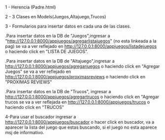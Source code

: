 1 - Herencia (Padre.html)

2 - 3 Clases en Models(Juegos,Altajuego,Trucos)

3 - Formularios para insertar datos en cada una de las clases.

.Para insertar datos en la DB de "Juegos",ingresar a "http://127.0.0.1:8000/appjuegos/agregarlistajuegos" (no esta linkeada a la pag) se va a ver reflejado en http://127.0.0.1:8000/appjuegos/listadejuegos
o haciendo click en "LISTA DE JUEGOS".

.Para insertar datos en la DB de "Altajuego",ingresar a http://127.0.0.1:8000/appjuegos/agregarjuegos o haciendo click en "Agregar Juegos" se va a ver reflejado en http://127.0.0.1:8000/appjuegos/proximasreviews
o haciendo click en "PROXIMAS REVIEWS"

.Para insertar datos en la DB de "Trucos", ingresar a http://127.0.0.1:8000/appjuegos/agregartrucos o haciendo click en "Agregar trucos se va a ver reflejada en http://127.0.0.1:8000/appjuegos/trucos
o haciendo click en "TRUCOS"


4-Para usar el buscador ingresar a http://127.0.0.1:8000/appjuegos/buscador o hacer click en buscador, va a aparecer la lista del juego que estas buscando, si el juego no esta aparece msj de informativo.
